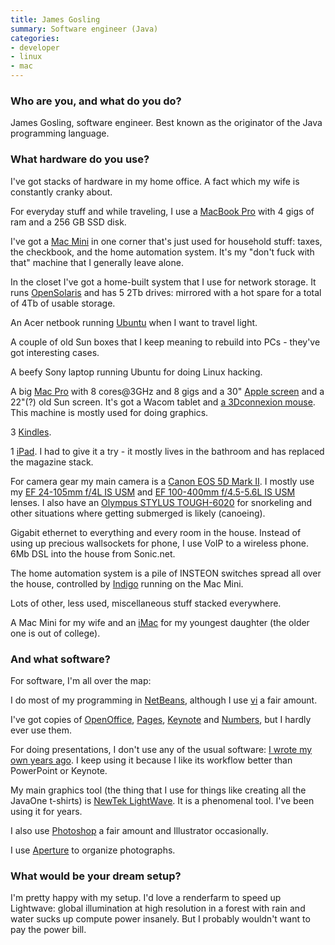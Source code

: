 ```yaml
---
title: James Gosling
summary: Software engineer (Java)
categories:
- developer
- linux
- mac
---
```


### Who are you, and what do you do?

James Gosling, software engineer. Best known as the originator of the Java programming language.

### What hardware do you use?

I've got stacks of hardware in my home office. A fact which my wife is constantly cranky about.

For everyday stuff and while traveling, I use a [MacBook Pro][macbook-pro] with 4 gigs of ram and a 256 GB SSD disk.

I've got a [Mac Mini][mac-mini] in one corner that's just used for household stuff: taxes, the checkbook, and the home automation system. It's my "don't fuck with that" machine that I generally leave alone.

In the closet I've got a home-built system that I use for network storage. It runs [OpenSolaris][] and has 5 2Tb drives: mirrored with a hot spare for a total of 4Tb of usable storage.

An Acer netbook running [Ubuntu][] when I want to travel light.

A couple of old Sun boxes that I keep meaning to rebuild into PCs - they've got interesting cases.

A beefy Sony laptop running Ubuntu for doing Linux hacking.

A big [Mac Pro][mac-pro] with 8 cores@3GHz and 8 gigs and a 30" [Apple screen][cinema-display] and a 22"(?) old Sun screen. It's got a Wacom tablet and [a 3Dconnexion mouse][spaceexplorer]. This machine is mostly used for doing graphics.

3 [Kindles][kindle].

1 [iPad][]. I had to give it a try - it mostly lives in the bathroom and has replaced the magazine stack.

For camera gear my main camera is a [Canon EOS 5D Mark II][eos-5d-mark-ii]. I mostly use my [EF 24-105mm f/4L IS USM][ef-24-105mm-f4l-is-usm] and [EF 100-400mm f/4.5-5.6L IS USM][ef-100-400mm-f4.5-5.6l-is-usm] lenses. I also have an [Olympus STYLUS TOUGH-6020][stylus-tough-6020] for snorkeling and other situations where getting submerged is likely (canoeing).

Gigabit ethernet to everything and every room in the house. Instead of using up precious wallsockets for phone, I use VoIP to a wireless phone. 6Mb DSL into the house from Sonic.net.

The home automation system is a pile of INSTEON switches spread all over the house, controlled by [Indigo][] running on the Mac Mini.

Lots of other, less used, miscellaneous stuff stacked everywhere.

A Mac Mini for my wife and an [iMac][] for my youngest daughter (the older one is out of college).

### And what software?

For software, I'm all over the map:

I do most of my programming in [NetBeans][], although I use [vi][] a fair amount.

I've got copies of [OpenOffice][], [Pages][], [Keynote][] and [Numbers][], but I hardly ever use them.

For doing presentations, I don't use any of the usual software: [I wrote my own years ago][huckster]. I keep using it because I like its workflow better than PowerPoint or Keynote.

My main graphics tool (the thing that I use for things like creating all the JavaOne t-shirts) is [NewTek LightWave][lightwave]. It is a phenomenal tool. I've been using it for years.

I also use [Photoshop][] a fair amount and Illustrator occasionally.

I use [Aperture][] to organize photographs.

### What would be your dream setup?

I'm pretty happy with my setup. I'd love a renderfarm to speed up Lightwave: global illumination at high resolution in a forest with rain and water sucks up compute power insanely. But I probably wouldn't want to pay the power bill.

[aperture]: https://en.wikipedia.org/wiki/Aperture_(software) "Photo editing and management software for Mac OS X."
[cinema-display]: https://en.wikipedia.org/wiki/Apple_Cinema_Display "An LCD display."
[ef-100-400mm-f4.5-5.6l-is-usm]: https://www.usa.canon.com/cusa/consumer/products/cameras/ef_lens_lineup/ef_100_400mm_f_4_5_5_6l_is_usm "A telephoto lens for DSLRs."
[ef-24-105mm-f4l-is-usm]: https://www.usa.canon.com/cusa/consumer/products/cameras/ef_lens_lineup/ef_24_105mm_f_4l_is_usm "A lens for DSLRs."
[eos-5d-mark-ii]: https://www.usa.canon.com/cusa/support/consumer/eos_slr_camera_systems/eos_digital_slr_cameras/eos_5d_mark_ii "A 21 megapixel DSLR."
[huckster]: https://kenai.com/projects/huckster/ "Simple Java-based presentation software."
[imac]: https://www.apple.com/imac/ "An all-in-one computer."
[indigo]: http://www.indigodomo.com/index.html "Home automation software for the Mac."
[ipad]: https://www.apple.com/ipad/ "A tablet device."
[keynote]: https://www.apple.com/keynote/ "Presentation software for the Mac."
[kindle]: https://www.amazon.com/Kindle-Ereader-ebook-reader/dp/B007HCCNJU "A digital book reader."
[lightwave]: https://www.lightwave3d.com "3D rendering, modelling and animation software."
[mac-mini]: https://www.apple.com/mac-mini/ "A small desktop computer."
[mac-pro]: https://www.apple.com/mac-pro/ "The Intel-based Mac tower computer."
[macbook-pro]: https://www.apple.com/macbook-pro/ "A laptop."
[netbeans]: https://en.wikipedia.org/wiki/NetBeans "A Java programming IDE."
[numbers]: https://www.apple.com/numbers/ "A spreadsheet application for the Mac."
[openoffice]: http://www.openoffice.org/ "An open-source office suite."
[opensolaris]: https://www.oracle.com/technetwork/server-storage/solaris11/overview/index.html "A free operating system based on Solaris."
[pages]: https://www.apple.com/pages/ "A Mac word processor and layout tool from Apple."
[photoshop]: https://www.adobe.com/products/photoshop.html "A bitmap image editor."
[spaceexplorer]: https://www.amazon.com/connexion-SpaceExplorer-Navigation-Interface-3DX-700026/dp/B000LB5IXC "A 3D mouse."
[stylus-tough-6020]: https://www.amazon.com/Olympus-Digital-Wide-Angle-2-7-Inch-Black/dp/B0031RGETU "A waterproof 14 megapixel digital camera."
[ubuntu]: https://www.ubuntu.com/ "A Unix distribution."
[vi]: https://en.wikipedia.org/wiki/Vi "A command-line text editor."
